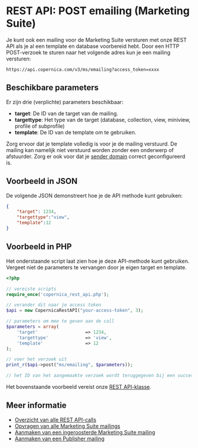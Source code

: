 # REST API: POST emailing (Marketing Suite)

Je kunt ook een mailing voor de Marketing Suite versturen met onze
REST API als je al een template en database voorbereid hebt. Door een HTTP
POST-verzoek te sturen naar het volgende adres kun je een mailing versturen:

`https://api.copernica.com/v3/ms/emailing?access_token=xxxx`

## Beschikbare parameters

Er zijn drie (verplichte) parameters beschikbaar:

* **target**: De ID van de target van de mailing.
* **targettype**: Het type van de target (database, collection, view, miniview, profile of subprofile)
* **template**: De ID van de template om te gebruiken.

Zorg ervoor dat je template volledig is voor je de mailing verstuurd.
De mailing kan namelijk niet verstuurd worden zonder een onderwerp of
afstuurder. Zorg er ook voor dat je [sender domain](./sender-domains)
correct geconfigureerd is.

## Voorbeeld in JSON
De volgende JSON demonstreert hoe je de API methode kunt gebruiken:

```json
{
    "target": 1234,
    "targettype":"view",
    "template":12
}
```

## Voorbeeld in PHP

Het onderstaande script laat zien hoe je deze API-methode kunt gebruiken.
Vergeet niet de parameters te vervangen door je eigen target en template.

```php
<?php

// vereiste scripts
require_once('copernica_rest_api.php');

// verander dit naar je access token
$api = new CopernicaRestAPI("your-access-token", 3);

// parameters om mee te geven aan de call
$parameters = array(
    'target'                  => 1234,
    'targettype'              => 'view',
    'template'                => 12
);

// voer het verzoek uit
print_r($api->post("ms/emailing", $parameters));

// het ID van het aangemaakte verzoek wordt teruggegeven bij een succesvol verzoek
```

Het bovenstaande voorbeeld vereist onze [REST API-klasse](rest-php).

## Meer informatie

* [Overzicht van alle REST API-calls](./rest-api)
* [Opvragen van alle Marketing Suite mailings](./rest-get-ms-emailings)
* [Aanmaken van een ingeroosterde Marketing Suite mailing](./rest-post-ms-scheduledemailing)
* [Aanmaken van een Publisher mailing](./rest-post-publisher-emailing)
